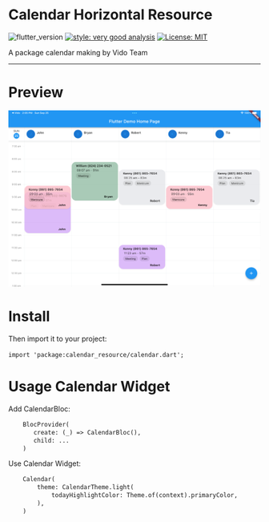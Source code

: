 # Calendar Horizontal Resource

![flutter_version][flutter_badge]
[![style: very good analysis][very_good_analysis_badge]][very_good_analysis_link]
[![License: MIT][license_badge]][license_link]

A package calendar making by Vido Team

---

# Preview

![Screenshot](assets/preview.png)

# Install

Then import it to your project:

`import 'package:calendar_resource/calendar.dart';`

# Usage Calendar Widget

Add CalendarBloc:

```
    BlocProvider(
       create: (_) => CalendarBloc(),
       child: ...
    )
```

Use Calendar Widget:

```
    Calendar(
        theme: CalendarTheme.light(
            todayHighlightColor: Theme.of(context).primaryColor,
        ),
    )
```

[flutter_badge]: https://img.shields.io/badge/flutter-v3.0.5-blue

[license_badge]: https://img.shields.io/badge/license-MIT-blue.svg

[license_link]: https://opensource.org/licenses/MIT

[very_good_analysis_badge]: https://img.shields.io/badge/style-very_good_analysis-B22C89.svg

[very_good_analysis_link]: https://pub.dev/packages/very_good_analysis

